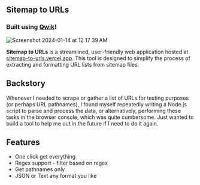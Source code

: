 ## Sitemap to URLs
### Built using [Qwik](https://qwik.builder.io/)!

![Screenshot 2024-01-14 at 12 17 39 AM](https://github.com/sidmohanty11/sitemap-to-urls/assets/73601258/040ba085-a487-411a-a318-2ff47f7f6dbb)

**Sitemap to URLs** is a streamlined, user-friendly web application hosted at [sitemap-to-urls.vercel.app](https://sitemap-to-urls.vercel.app). This tool is designed to simplify the process of extracting and formatting URL lists from sitemap files.

## Backstory

Whenever I needed to scrape or gather a list of URLs for testing purposes (or perhaps URL pathnames), I found myself repeatedly writing a Node.js script to parse and process the data, or alternatively, performing these tasks in the browser console, which was quite cumbersome. Just wanted to build a tool to help me out in the future if I need to do it again.

## Features

- One click get everything
- Regex support - filter based on regex
- Get pathnames only
- JSON or Text any format you like
